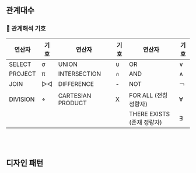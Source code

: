 ## 관계대수
### 📌 관계해석 기호

| 연산자      | 기호  | 연산자               | 기호 | 연산자              | 기호 |
|----------|-----|-------------------|----|--------------------------|-----|
| SELECT   | σ   | UNION             | ∪  | OR                       | ∨   |
| PROJECT  | π   | INTERSECTION      | ∩  | AND                      | ∧   |
| JOIN     | ▷◁  | DIFFERENCE        | -  | NOT                      | ￢  |
| DIVISION | ÷   | CARTESIAN PRODUCT | X  | FOR ALL (전칭 정량자)      | ∀   |
|          |     |                   |    | THERE EXISTS (존재 정량자) | ∃   |


<br><br>
## 디자인 패턴
### 